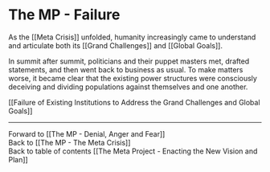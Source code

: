 # The MP - Failure

As the [[Meta Crisis]] unfolded, humanity increasingly came to understand and articulate both its [[Grand Challenges]] and [[Global Goals]]. 

In summit after summit, politicians and their puppet masters met, drafted statements, and then went back to business as usual. To make matters worse, it became clear that the existing power structures were consciously deceiving and dividing populations against themselves and one another. 

[[Failure of Existing Institutions to Address the Grand Challenges and Global Goals]]

___

Forward to [[The MP - Denial, Anger and Fear]]  
Back to [[The MP - The Meta Crisis]]      
Back to table of contents [[The Meta Project - Enacting the New Vision and Plan]]  


